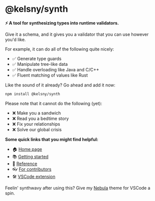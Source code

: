 # @kelsny/synth

**⚡️ A tool for synthesizing types into runtime validators.**

Give it a schema, and it gives you a validator that you can use however you'd like.

For example, it can do all of the following quite nicely:

-   ✅ Generate type guards
-   ✅ Manipulate tree-like data
-   ✅ Handle overloading like Java and C/C++
-   ✅ Fluent matching of values like Rust

Like the sound of it already? Go ahead and add it now:

```sh
npm install @kelsny/synth
```

Please note that it cannot do the following (yet):

-   ❌ Make you a sandwich
-   ❌ Read you a bedtime story
-   ❌ Fix your relationships
-   ❌ Solve our global crisis

**Some quick links that you might find helpful:**

-   🏠 [Home page]()
-   📚 [Getting started]()
-   📖 [Reference]()
-   👓 [For contributors]()
-   🛠 [VSCode extension]()

Feelin' synthwavy after using this? Give my [Nebula](https://vscode.dev/theme/kelsny.nebsies) theme for VSCode a spin.
